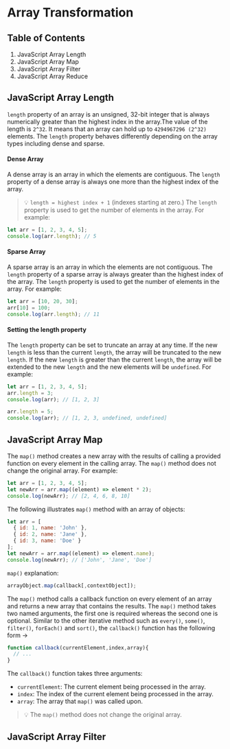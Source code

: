 # Array Transformation

## Table of Contents

1. JavaScript Array Length
2. JavaScript Array Map
3. JavaScript Array Filter
4. JavaScript Array Reduce

## JavaScript Array Length

`length` property of an array is an unsigned, 32-bit integer that is always numerically greater than the highest index in the array.The value of the length is `2^32`. It means that an array can hold up to `4294967296 (2^32)` elements.
The `length` property behaves differently depending on the array types including dense and sparse.

#### Dense Array
A dense array is an array in which the elements are contiguous. The `length` property of a dense array is always one more than the highest index of the array. 
> :bulb: `length = highest index + 1` (indexes starting at zero.)
The `length` property is used to get the number of elements in the array. For example:

```javascript
let arr = [1, 2, 3, 4, 5];
console.log(arr.length); // 5
```

#### Sparse Array
A sparse array is an array in which the elements are not contiguous. The `length` property of a sparse array is always greater than the highest index of the array. The `length` property is used to get the number of elements in the array. For example:

```javascript
let arr = [10, 20, 30];
arr[10] = 100;
console.log(arr.length); // 11
```

#### Setting the length property
The `length` property can be set to truncate an array at any time. If the new `length` is less than the current `length`, the array will be truncated to the new `length`. If the new `length` is greater than the current `length`, the array will be extended to the new `length` and the new elements will be `undefined`. For example:

```javascript
let arr = [1, 2, 3, 4, 5];
arr.length = 3;
console.log(arr); // [1, 2, 3]

arr.length = 5;
console.log(arr); // [1, 2, 3, undefined, undefined]
```

## JavaScript Array Map

The `map()` method creates a new array with the results of calling a provided function on every element in the calling array. The `map()` method does not change the original array. For example:

```javascript
let arr = [1, 2, 3, 4, 5];
let newArr = arr.map((element) => element * 2);
console.log(newArr); // [2, 4, 6, 8, 10]
```

The following illustrates `map()` method with an array of objects:

```javascript
let arr = [
  { id: 1, name: 'John' },
  { id: 2, name: 'Jane' },
  { id: 3, name: 'Doe' }
];
let newArr = arr.map((element) => element.name);
console.log(newArr); // ['John', 'Jane', 'Doe']
```

`map()` explanation:
```javascript
arrayObject.map(callback[,contextObject]);
```
The `map()` method calls a callback function on every element of an array and returns a new array that contains the results.
The `map()` method takes two named arguments, the first one is required whereas the second one is optional.
Similar to the other iterative method such as  `every()`,  `some()`,  `filter()`, `forEach()` and  `sort()`, the `callback()` function has the following form &rarr;
```javascript
function callback(currentElement,index,array){
  // ... 
}
```
The `callback()` function takes three arguments:
* `currentElement`: The current element being processed in the array.
* `index`: The index of the current element being processed in the array.
* `array`: The array that `map()` was called upon.


> :bulb: The `map()` method does not change the original array.

## JavaScript Array Filter